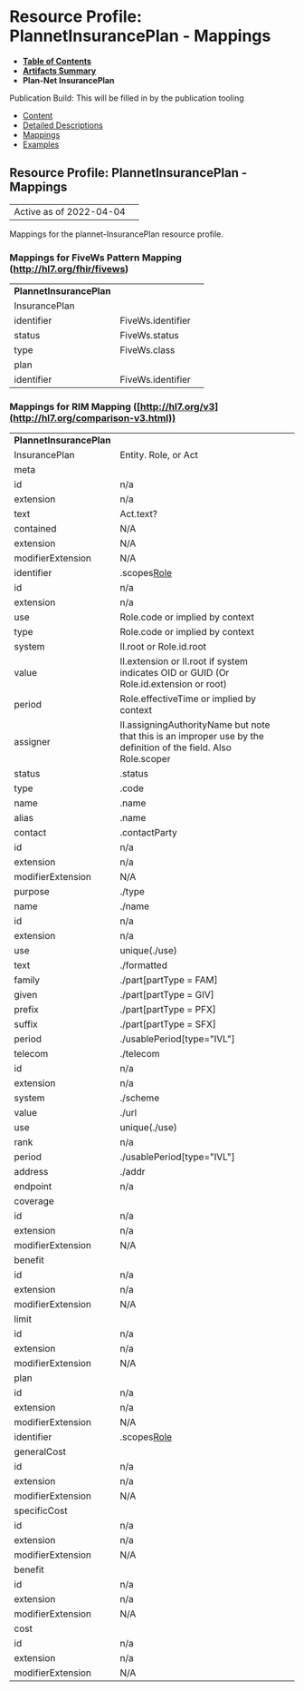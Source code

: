 # Resource Profile: PlannetInsurancePlan - Mappings

* [**Table of Contents**](toc.html)
* [**Artifacts Summary**](artifacts.html)
* **Plan-Net InsurancePlan**

Publication Build: This will be filled in by the publication tooling

* [Content](StructureDefinition-plannet-InsurancePlan.html)
* [Detailed Descriptions](StructureDefinition-plannet-InsurancePlan-definitions.html)
* [Mappings](#)
* [Examples](StructureDefinition-plannet-InsurancePlan-examples.html)

## Resource Profile: PlannetInsurancePlan - Mappings

|  |  |
| --- | --- |
| Active as of 2022-04-04 | |

Mappings for the plannet-InsurancePlan resource profile.

### Mappings for FiveWs Pattern Mapping (http://hl7.org/fhir/fivews)

|  |  |  |
| --- | --- | --- |
| **PlannetInsurancePlan** | | |
| InsurancePlan |  |
| identifier | FiveWs.identifier |
| status | FiveWs.status |
| type | FiveWs.class |
| plan |  |
| identifier | FiveWs.identifier |

### Mappings for RIM Mapping ([http://hl7.org/v3](http://hl7.org/comparison-v3.html))

|  |  |  |
| --- | --- | --- |
| **PlannetInsurancePlan** | | |
| InsurancePlan | Entity. Role, or Act |
| meta |  |
| id | n/a |
| extension | n/a |
| text | Act.text? |
| contained | N/A |
| extension | N/A |
| modifierExtension | N/A |
| identifier | .scopes[Role](classCode=IDENT) |
| id | n/a |
| extension | n/a |
| use | Role.code or implied by context |
| type | Role.code or implied by context |
| system | II.root or Role.id.root |
| value | II.extension or II.root if system indicates OID or GUID (Or Role.id.extension or root) |
| period | Role.effectiveTime or implied by context |
| assigner | II.assigningAuthorityName but note that this is an improper use by the definition of the field. Also Role.scoper |
| status | .status |
| type | .code |
| name | .name |
| alias | .name |
| contact | .contactParty |
| id | n/a |
| extension | n/a |
| modifierExtension | N/A |
| purpose | ./type |
| name | ./name |
| id | n/a |
| extension | n/a |
| use | unique(./use) |
| text | ./formatted |
| family | ./part[partType = FAM] |
| given | ./part[partType = GIV] |
| prefix | ./part[partType = PFX] |
| suffix | ./part[partType = SFX] |
| period | ./usablePeriod[type="IVL<TS>"] |
| telecom | ./telecom |
| id | n/a |
| extension | n/a |
| system | ./scheme |
| value | ./url |
| use | unique(./use) |
| rank | n/a |
| period | ./usablePeriod[type="IVL<TS>"] |
| address | ./addr |
| endpoint | n/a |
| coverage |  |
| id | n/a |
| extension | n/a |
| modifierExtension | N/A |
| benefit |  |
| id | n/a |
| extension | n/a |
| modifierExtension | N/A |
| limit |  |
| id | n/a |
| extension | n/a |
| modifierExtension | N/A |
| plan |  |
| id | n/a |
| extension | n/a |
| modifierExtension | N/A |
| identifier | .scopes[Role](classCode=IDENT) |
| generalCost |  |
| id | n/a |
| extension | n/a |
| modifierExtension | N/A |
| specificCost |  |
| id | n/a |
| extension | n/a |
| modifierExtension | N/A |
| benefit |  |
| id | n/a |
| extension | n/a |
| modifierExtension | N/A |
| cost |  |
| id | n/a |
| extension | n/a |
| modifierExtension | N/A |